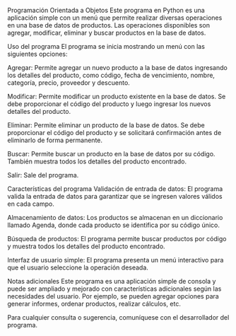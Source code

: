 Programación Orientada a Objetos
Este programa en Python es una aplicación simple con un menú que permite realizar diversas operaciones en una base de datos de productos. Las operaciones disponibles son agregar, modificar, eliminar y buscar productos en la base de datos.

Uso del programa
El programa se inicia mostrando un menú con las siguientes opciones:

Agregar: Permite agregar un nuevo producto a la base de datos ingresando los detalles del producto, como código, fecha de vencimiento, nombre, categoría, precio, proveedor y descuento.

Modificar: Permite modificar un producto existente en la base de datos. Se debe proporcionar el código del producto y luego ingresar los nuevos detalles del producto.

Eliminar: Permite eliminar un producto de la base de datos. Se debe proporcionar el código del producto y se solicitará confirmación antes de eliminarlo de forma permanente.

Buscar: Permite buscar un producto en la base de datos por su código. También muestra todos los detalles del producto encontrado.

Salir: Sale del programa.

Características del programa
Validación de entrada de datos: El programa valida la entrada de datos para garantizar que se ingresen valores válidos en cada campo.

Almacenamiento de datos: Los productos se almacenan en un diccionario llamado Agenda, donde cada producto se identifica por su código único.

Búsqueda de productos: El programa permite buscar productos por código y muestra todos los detalles del producto encontrado.

Interfaz de usuario simple: El programa presenta un menú interactivo para que el usuario seleccione la operación deseada.

Notas adicionales
Este programa es una aplicación simple de consola y puede ser ampliado y mejorado con características adicionales según las necesidades del usuario. Por ejemplo, se pueden agregar opciones para generar informes, ordenar productos, realizar cálculos, etc.

Para cualquier consulta o sugerencia, comuníquese con el desarrollador del programa.
